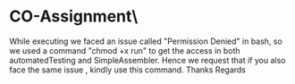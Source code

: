 # CO-Assignment\\
While executing we faced an issue called "Permission Denied" in bash, so we used a command "chmod +x run" to get the access in both automatedTesting and SimpleAssembler.
Hence we request that if you also face the same issue , kindly use this command.
Thanks 
Regards 
